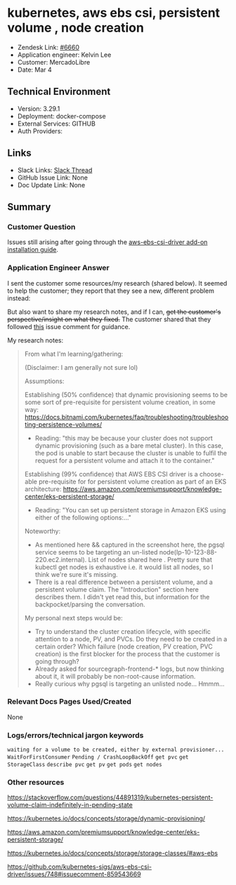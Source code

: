 
# kubernetes, aws ebs csi, persistent volume , node creation <!-- Ticket Title  Hint: include keywords to make it searchable -->

- Zendesk Link: [#6660](https://sourcegraph.zendesk.com/agent/tickets/6660)
- Application engineer: Kelvin Lee
- Customer: MercadoLibre <!-- Redact if this contains personally identifying information -->
- Date: Mar 4

<!-- Data populated from integration, speak to Ben Gordon or Michael Bali if not working -->
<!-- During Internal team trial, fill missing data manually (we are waiting for all data to sync) -->

## Technical Environment
- Version: 3.29.1​
- Deployment: docker-compose
- External Services: GITHUB
- Auth Providers:


## Links
<!-- Data for application engineer manual entry -->
- Slack Links: [Slack Thread](https://sourcegraph.slack.com/archives/C021PRG65DH/p1646432160945219)
- GitHub Issue Link: None
- Doc Update Link: None

## Summary
### Customer Question
Issues still arising after going through the [aws-ebs-csi-driver add-on installation guide](https://docs.aws.amazon.com/eks/latest/userguide/managing-ebs-csi.html).

### Application Engineer Answer
I sent the customer some resources/my research (shared below). It seemed to help the customer; they report that they see a new, different problem instead:



But also want to share my research notes, and if I can, ~~get the customer's perspective/insight on what they fixed.~~ The customer shared that they followed [this](https://github.com/kubernetes-sigs/aws-ebs-csi-driver/issues/748#issuecomment-859543669) issue comment for guidance.

My research notes: 

> From what I'm learning/gathering:
> 
> (Disclaimer: I am generally not sure lol)
> 
> Assumptions:
> 
> Establishing (50% confidence) that dynamic provisioning seems to be some sort of pre-requisite for persistent volume creation, in some way: https://docs.bitnami.com/kubernetes/faq/troubleshooting/troubleshooting-persistence-volumes/
> 
> - Reading: "this may be because your cluster does not support dynamic provisioning (such as a bare metal cluster). In this case, the pod is unable to start because the cluster is unable to fulfil the request for a persistent volume and attach it to the container."
> 
> Establishing (99% confidence) that AWS EBS CSI driver is a choose-able pre-requisite for for persistent volume creation as part of an EKS architecture: https://aws.amazon.com/premiumsupport/knowledge-center/eks-persistent-storage/
> 
> - Reading: "You can set up persistent storage in Amazon EKS using either of the following options:..."
> 
> 
> Noteworthy:
> 
> - As mentioned here && captured in the screenshot here,  the pgsql service seems to be targeting an un-listed node(Ip-10-123-88-220.ec2.internal). List of nodes shared here . Pretty sure that kubectl get nodes is exhaustive i.e. it would list all nodes, so I think we're sure it's missing.
> - There is a real difference between a persistent volume, and a persistent volume claim. The "Introduction" section here describes them. I didn't yet read this, but information for the backpocket/parsing the conversation.
> 
>  
> My personal next steps would be:
> 
> - Try to understand the cluster creation lifecycle, with specific attention to a node, PV, and PVCs. Do they need to be created in a certain order? Which failure (node creation, PV creation, PVC creation) is the first blocker for the process that the customer is going through?
> - Already asked for sourcegraph-frontend-* logs, but now thinking about it, it will probably be non-root-cause information.
> - Really curious why pgsql is targeting an unlisted node... Hmmm...


### Relevant Docs Pages Used/Created
None

### Logs/errors/technical jargon keywords
`waiting for a volume to be created, either by external provisioner...`
`WaitForFirstConsumer`
`Pending / CrashLoopBackOff`
`get pvc`
`get StorageClass`
`describe pvc`
`get pv`
`get pods`
`get nodes`

### Other resources
https://stackoverflow.com/questions/44891319/kubernetes-persistent-volume-claim-indefinitely-in-pending-state

https://kubernetes.io/docs/concepts/storage/dynamic-provisioning/

https://aws.amazon.com/premiumsupport/knowledge-center/eks-persistent-storage/

https://kubernetes.io/docs/concepts/storage/storage-classes/#aws-ebs

https://github.com/kubernetes-sigs/aws-ebs-csi-driver/issues/748#issuecomment-859543669 




<!-- Once complete, upload a copy to https://github.com/sourcegraph/support-tools-internal/tree/main/resolved-tickets as a .md file -->
<!-- Name the file 6660.md -->
